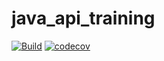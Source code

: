 # java_api_training
[![Build](https://github.com/didie1/java_api_training/actions/workflows/build.yml/badge.svg)](https://github.com/didie1/java_api_training/actions/workflows/build.yml)
[![codecov](https://codecov.io/gh/didie1/java_api_training/branch/main/graph/badge.svg?token=euY9zTahls)](https://codecov.io/gh/didie1/java_api_training)
